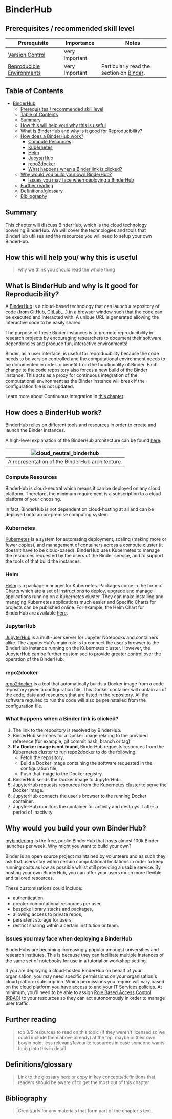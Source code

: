 # BinderHub

## Prerequisites / recommended skill level

| Prerequisite | Importance | Notes |
|---|---|---|
| [Version Control](./book/content/version_control/version_control.md) | Very Important | |
| [Reproducible Environments](./book/content/reproducible_environments/reproducible_envrionment.md) | Very Important | Particularly read the section on [Binder](https://the-turing-way.netlify.com/reproducible_environments/reproducible_environments.html#Binder_section). |

## Table of Contents

- [BinderHub](#binderhub)
  - [Prerequisites / recommended skill level](#prerequisites--recommended-skill-level)
  - [Table of Contents](#table-of-contents)
  - [Summary](#summary)
  - [How this will help you/ why this is useful](#how-this-will-help-you-why-this-is-useful)
  - [What is BinderHub and why is it good for Reproducibility?](#what-is-binderhub-and-why-is-it-good-for-reproducibility)
  - [How does a BinderHub work?](#how-does-a-binderhub-work)
    - [Compute Resources](#compute-resources)
    - [Kubernetes](#kubernetes)
    - [Helm](#helm)
    - [JupyterHub](#jupyterhub)
    - [repo2docker](#repo2docker)
    - [What happens when a Binder link is clicked?](#what-happens-when-a-binder-link-is-clicked)
  - [Why would you build your own BinderHub?](#why-would-you-build-your-own-binderhub)
    - [Issues you may face when deploying a BinderHub](#issues-you-may-face-when-deploying-a-binderhub)
  - [Further reading](#further-reading)
  - [Definitions/glossary](#definitionsglossary)
  - [Bibliography](#bibliography)

## Summary

This chapter will discuss BinderHub, which is the cloud technology powering BinderHub.
We will cover the technologies and tools that BinderHub utilises and the resources you will need to setup your own BinderHub.

## How this will help you/ why this is useful
> why we think you should read the whole thing

## What is BinderHub and why is it good for Reproducibility?

A [BinderHub](https://binderhub.readthedocs.io/en/latest/index.html) is a cloud-based technology that can launch a repository of code (from GitHub, GitLab,...) in a browser window such that the code can be executed and interacted with.
A unique URL is generated allowing the interactive code to be easily shared.

The purpose of these Binder instances is to promote reproducibility in research projects by encouraging researchers to document their software dependencies and produce fun, interactive environments!

Binder, as a user interface, is useful for reproducibility because the code needs to be version controlled and the computational environment needs to be documented in order to benefit from the functionality of Binder.
Each change to the code repository also forces a new build of the Binder instance.
This acts as a proxy for continuous integration of the computational environment as the Binder instance will break if the configuration file is not updated.

Learn more about Continuous Integration in [this chapter](/continuous_integration/continuous_integration).

## How does a BinderHub work?

BinderHub relies on different tools and resources in order to create and launch the Binder instances.

A high-level explanation of the BinderHub architecture can be found [here](https://binderhub.readthedocs.io/en/latest/overview.html).

| ![cloud_neutral_binderhub](/figures/cloud_neutral_binderhub.png) |
|:---:|
| A representation of the BinderHub architecture. |

### Compute Resources

BinderHub is cloud-neutral which means it can be deployed on any cloud platform.
Therefore, the minimum requirement is a subscription to a cloud platform of your choosing.

In fact, BinderHub is not dependent on cloud-hosting at all and can be deployed onto an on-premise computing system.

### Kubernetes

[Kubernetes](https://kubernetes.io/) is a system for automating deployment, scaling (making more or fewer copies), and management of containers across a compute cluster (it doesn't have to be cloud-based).
BinderHub uses Kubernetes to manage the resources requested by the users of the Binder service, and to support the tools of that build the instances.

### Helm

[Helm](https://helm.sh/) is a package manager for Kubernetes.
Packages come in the form of Charts which are a set of instructions to deploy, upgrade and manage applications running on a Kubernetes cluster.
They can make installing and managing Kubernetes applications much easier and Specific Charts for projects can be published online.
For example, the Helm Chart for BinderHub are available [here](https://jupyterhub.github.io/helm-chart/#development-releases-binderhub).

### JupyterHub

[JupyterHub](https://jupyter.org/hub) is a multi-user server for Jupyter Notebooks and containers alike.
The JupyterHub's main role is to connect the user's browser to the BinderHub instance running on the Kubernetes cluster.
However, the JupyterHub can be further customised to provide greater control over the operation of the BinderHub.

### repo2docker

[repo2docker](https://repo2docker.readthedocs.io/en/latest/?badge=latest) is a tool that automatically builds a Docker image from a code repository given a configuration file.
This Docker container will contain all of the code, data and resources that are listed in the repository.
All the software required to run the code will also be preinstalled from the configuration file.

### What happens when a Binder link is clicked?

1. The link to the repository is resolved by BinderHub.
2. BinderHub searches for a Docker image relating to the provided reference (for example, git commit hash, branch or tag).
3. **If a Docker image is not found**, BinderHub requests resources from the Kubernetes cluster to run repo2docker to do the following:
   * Fetch the repository,
   * Build a Docker image containing the software requested in the configuration file,
   * Push that image to the Docker registry.
4. BinderHub sends the Docker image to JupyterHub.
5. JupyterHub requests resources from the Kubernetes cluster to serve the Docker image.
6. JupyterHub connects the user's browser to the running Docker container.
7. JupyterHub monitors the container for activity and destroys it after a period of inactivity.

## Why would you build your own BinderHub?

[mybinder.org](https://mybinder.org/) is the free, public BinderHub that hosts almost 100k Binder launches per week.
Why might you want to build your own?

Binder is an open source project maintained by volunteers and as such they ask that users stay within certain computational limitations in order to keep running costs as low as possible whilst still providing a usable service.
By hosting your own BinderHub, you can offer your users much more flexible and tailored resources.

These customisations could include:

* authentication,
* greater computational resources per user,
* bespoke library stacks and packages,
* allowing access to private repos,
* persistent storage for users,
* restrict sharing within a certain institution or team.

### Issues you may face when deploying a BinderHub

BinderHubs are becoming increasingly popular amongst universities and research institutes.
This is because they can facilitate multiple instances of the same set of notebooks for use in a tutorial or workshop setting.

If you are deploying a cloud-hosted BinderHub on behalf of your organisation, you may need specific permissions on your organisation's cloud platform subscription.
Which permissions you require will vary based on the cloud platform you have access to and your IT Services policies.
At minimum, you'll need to be able to assign [Role Based Access Control (RBAC)](https://docs.microsoft.com/en-us/azure/role-based-access-control/overview) to your resources so they can act autonomously in order to manage user traffic.

## Further reading
> top 3/5 resources to read on this topic (if they weren't licensed so we could include them above already) at the top, maybe in their own box/in bold.
> less relevant/favourite resources in case someone wants to dig into this in detail

## Definitions/glossary
> Link to the glossary here or copy in key concepts/definitions that readers should be aware of to get the most out of this chapter

## Bibliography
> Credit/urls for any materials that form part of the chapter's text.
